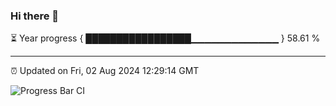 ### Hi there 👋

⏳ Year progress { █████████████████▁▁▁▁▁▁▁▁▁▁▁▁▁ } 58.61 %

---

⏰ Updated on Fri, 02 Aug 2024 12:29:14 GMT

![Progress Bar CI](https://github.com/liununu/liununu/workflows/Progress%20Bar%20CI/badge.svg)
